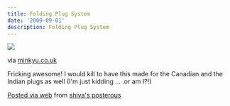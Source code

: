 ```yaml
---
title: Folding Plug System
date: '2009-09-01'
description: Folding Plug System
---
```


[![](/images/media_httpwwwminkyucoukSiteProductEntries2009420FoldingPlugSystemfileschoi28ukfoldingplug2902jpg_bGkwqfolpuntFtg.jpg.scaled500.jpg) ][0]

via [minkyu.co.uk][0]

Fricking awesome! I would kill to have this made for the Canadian and the Indian plugs as well (I'm just kidding ... .or am I?!)

[Posted via web][1] from [shiva's posterous][2] 

[0]: http://www.minkyu.co.uk/Site/Product/Entries/2009/4/20_Folding_Plug_System.html
[1]: http://posterous.com
[2]: http://shiva.posterous.com/folding-plug-system